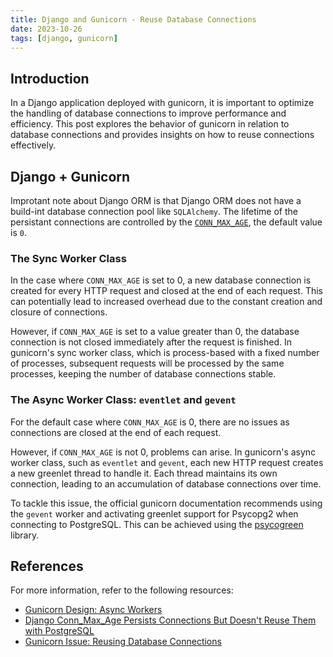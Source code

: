 ```yaml
---
title: Django and Gunicorn - Reuse Database Connections
date: 2023-10-26
tags: [django, gunicorn]
---
```


## Introduction

In a Django application deployed with gunicorn, it is important to optimize the handling of database connections to improve performance and efficiency. This post explores the behavior of gunicorn in relation to database connections and provides insights on how to reuse connections effectively.

## Django + Gunicorn

Improtant note about Django ORM is that Django ORM does not have a build-int database connection pool like `SQLAlchemy`. The lifetime of the persistant connections are controlled by the [`CONN_MAX_AGE`](https://docs.djangoproject.com/en/4.2/ref/databases/#persistent-connections), the default value is `0`.

### The Sync Worker Class

In the case where `CONN_MAX_AGE` is set to 0, a new database connection is created for every HTTP request and closed at the end of each request. This can potentially lead to increased overhead due to the constant creation and closure of connections.

However, if `CONN_MAX_AGE` is set to a value greater than 0, the database connection is not closed immediately after the request is finished. In gunicorn's sync worker class, which is process-based with a fixed number of processes, subsequent requests will be processed by the same processes, keeping the number of database connections stable.

### The Async Worker Class: `eventlet` and `gevent`

For the default case where `CONN_MAX_AGE` is 0, there are no issues as connections are closed at the end of each request.

However, if `CONN_MAX_AGE` is not 0, problems can arise. In gunicorn's async worker class, such as `eventlet` and `gevent`, each new HTTP request creates a new greenlet thread to handle it. Each thread maintains its own connection, leading to an accumulation of database connections over time.

To tackle this issue, the official gunicorn documentation recommends using the `gevent` worker and activating greenlet support for Psycopg2 when connecting to PostgreSQL. This can be achieved using the [psycogreen](https://bitbucket.org/dvarrazzo/psycogreen) library.

## References

For more information, refer to the following resources:

- [Gunicorn Design: Async Workers](https://docs.gunicorn.org/en/stable/design.html#async-workers)
- [Django Conn_Max_Age Persists Connections But Doesn't Reuse Them with PostgreSQL](https://serverfault.com/questions/635100/django-conn-max-age-persists-connections-but-doesnt-reuse-them-with-postgresq)
- [Gunicorn Issue: Reusing Database Connections](https://github.com/benoitc/gunicorn/issues/996)
